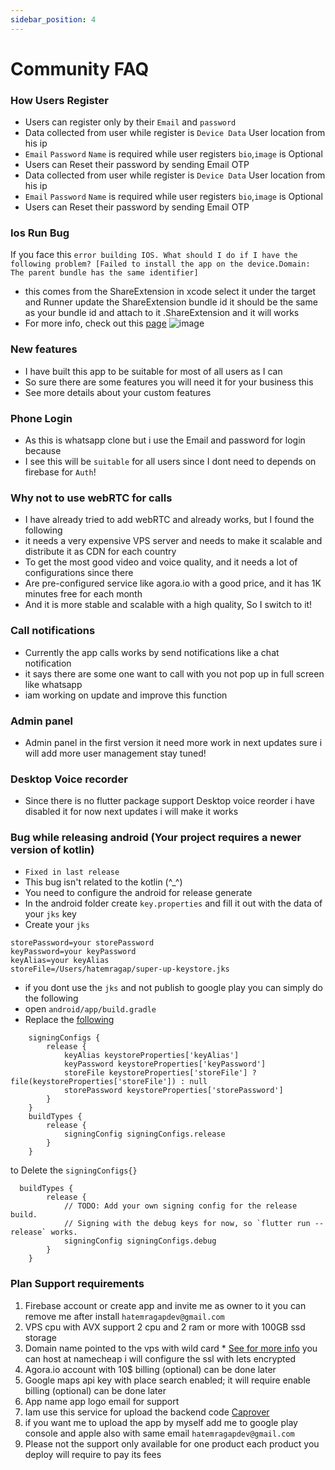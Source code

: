 ```yaml
---
sidebar_position: 4
---
```


# Community FAQ

### How Users Register

- Users can register only by their `Email` and `password`
- Data collected from user while register is `Device Data` User location from his ip
- `Email` `Password` `Name` is required while user registers `bio`,`image` is Optional
- Users can Reset their password by sending Email OTP
- Data collected from user while register is `Device Data` User location from his ip
- `Email` `Password` `Name` is required while user registers `bio`,`image` is Optional
- Users can Reset their password by sending Email OTP

### Ios Run Bug

If you face this
```error building IOS. What should I do if I have the following problem? [Failed to install the app on the device.Domain: The parent bundle has the same identifier]```

- this comes from the ShareExtension in xcode select it under the target and Runner update the ShareExtension bundle id
  it should be the same as your bundle id and attach to it .ShareExtension and it will works
- For more info, check out this [page](https://github.com/ShoutSocial/share_handler)
  ![image](https://github.com/hatemragab/v_chat_sdk/assets/37384769/c5e3b179-1b5f-4ee1-bd57-d8a1d431ec95)

### New features

- I have built this app to be suitable for most of all users as I can
- So sure there are some features you will need it for your business this
- See more details about your custom features

### Phone Login

- As this is whatsapp clone but i use the Email and password for login because
- I see this will be `suitable` for all users since I dont need to depends on firebase for `Auth`!

### Why not to use webRTC for calls

- I have already tried to add webRTC and already works, but I found the following
- it needs a very expensive VPS server and needs to make it scalable and distribute it as CDN for each country
- To get the most good video and voice quality, and it needs a lot of configurations since there
- Are pre-configured service like agora.io with a good price, and it has 1K minutes free for each month
- And it is more stable and scalable with a high quality, So I switch to it!

### Call notifications

- Currently the app calls works by send notifications like a chat notification
- it says there are some one want to call with you not pop up in full screen like whatsapp
- iam working on update and improve this function

### Admin panel

- Admin panel in the first version it need more work in next updates sure i will add more user management stay tuned!

### Desktop Voice recorder

- Since there is no flutter package support Desktop voice reorder i have disabled it for now next updates i will make it
  works

### Bug while releasing android (Your project requires a newer version of kotlin)

- `Fixed in last release`
- This bug isn't related to the kotlin (^_^)
- You need to configure the android for release generate
- In the android folder create `key.properties` and fill it out with the data of your `jks` key
- Create your `jks`

```
storePassword=your storePassword
keyPassword=your keyPassword
keyAlias=your keyAlias
storeFile=/Users/hatemragap/super-up-keystore.jks
```

- if you dont use the `jks` and not publish to google play you can simply do the following
- open `android/app/build.gradle`
- Replace the  [following](https://docs.flutter.dev/deployment/android#create-an-upload-keystore)

```
    signingConfigs {
        release {
            keyAlias keystoreProperties['keyAlias']
            keyPassword keystoreProperties['keyPassword']
            storeFile keystoreProperties['storeFile'] ? file(keystoreProperties['storeFile']) : null
            storePassword keystoreProperties['storePassword']
        }
    }
    buildTypes {
        release {
            signingConfig signingConfigs.release
        }
    }
```

to Delete the `signingConfigs{}`

```
  buildTypes {
        release {
            // TODO: Add your own signing config for the release build.
            // Signing with the debug keys for now, so `flutter run --release` works.
            signingConfig signingConfigs.debug
        }
    }
```

### Plan Support requirements

1. Firebase account or create app and invite me as owner to it you can remove me after install `hatemragapdev@gmail.com`
2. VPS cpu with AVX support 2 cpu and 2 ram or more with 100GB ssd storage
3. Domain name pointed to the vps with wild card * [See for more info](https://caprover.com/docs/get-started.html#step-2-connect-root-domain) you can host at namecheap i will configure the ssl with lets encrypted
4. Agora.io account with 10$ billing (optional) can be done later
5. Google maps api key with place search enabled; it will require enable billing (optional) can be done later
6. App name app logo email for support 
7. Iam use this service for upload the backend code [Caprover](https://caprover.com/)
8. if you want me to upload the app by myself add me to google play console and apple also with same email `hatemragapdev@gmail.com`
9. Please not the support only available for one product each product you deploy will require to pay its fees